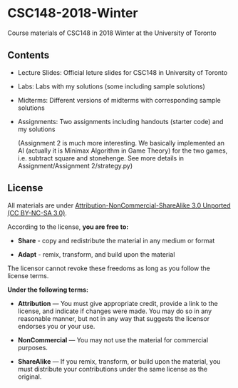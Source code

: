 # CSC148-2018-Winter
Course materials of CSC148 in 2018 Winter at the University of Toronto

## Contents
- Lecture Slides: Official leture slides for CSC148 in University of Toronto

- Labs: Labs with my solutions (some including sample solutions)

- Midterms: Different versions of midterms with corresponding sample solutions

- Assignments: Two assignments including handouts (starter code) and my solutions

  (Assignment 2 is much more interesting. We basically implemented an AI (actually it is Minimax Algorithm in Game Theory) for the two games, i.e. subtract square and stonehenge. See more details in Assignment/Assignment 2/strategy.py)

## License

All materials are under [Attribution-NonCommercial-ShareAlike 3.0 Unported (CC BY-NC-SA 3.0)](https://creativecommons.org/licenses/by-nc-sa/3.0/deed.en).

According to the license, **you are free to:**
- **Share** - copy and redistribute the material in any medium or format

- **Adapt** - remix, transform, and build upon the material

The licensor cannot revoke these freedoms as long as you follow the license terms. 

**Under the following terms:**
- **Attribution** — You must give appropriate credit, provide a link to the license, and indicate if changes were made. You may do so in any reasonable manner, but not in any way that suggests the licensor endorses you or your use.

- **NonCommercial** — You may not use the material for commercial purposes.

- **ShareAlike** — If you remix, transform, or build upon the material, you must distribute your contributions under the same license as the original.
